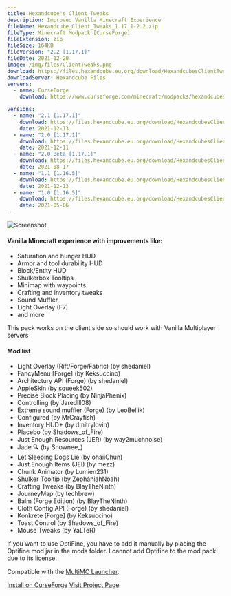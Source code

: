 ```yaml
---
title: Hexandcube's Client Tweaks
description: Improved Vanilla Minecraft Experience
fileName: Hexandcube_Client_Tweaks_1.17.1-2.2.zip
fileType: Minecraft Modpack [CurseForge]
fileExtension: zip
fileSize: 164KB
fileVersion: "2.2 [1.17.1]"
fileDate: 2021-12-20
image: /img/files/ClientTweaks.png
download: https://files.hexandcube.eu.org/download/HexandcubesClientTweaks/Hexandcube_Client_Tweaks_1.17.1-2.2.zip
downloadServer: Hexandcube Files
servers: 
  - name: CurseForge
    download: https://www.curseforge.com/minecraft/modpacks/hexandcubes-client-tweaks/download/3574229

versions:
  - name: "2.1 [1.17.1]"
    download: https://files.hexandcube.eu.org/download/HexandcubesClientTweaks/Hexandcube_Client_Tweaks_1.17.1-2.1.zip
    date: 2021-12-13
  - name: "2.0 [1.17.1]"
    download: https://files.hexandcube.eu.org/download/HexandcubesClientTweaks/Hexandcube_Client_Tweaks_1.17.1-2.0.zip
    date: 2021-12-11
  - name: "2.0 Beta [1.17.1]"
    download: https://files.hexandcube.eu.org/download/HexandcubesClientTweaks/Hexandcube_Client_Tweaks_1.17.1-2.0_Beta.zip
    date: 2021-08-17
  - name: "1.1 [1.16.5]"
    download: https://files.hexandcube.eu.org/download/HexandcubesClientTweaks/Hexandcube_Client_Tweaks_1.16.5-1.1.zip
    date: 2021-12-13
  - name: "1.0 [1.16.5]"
    download: https://files.hexandcube.eu.org/download/HexandcubesClientTweaks/Hexandcube_Client_Tweaks_1.16.5-1.0.zip
    date: 2021-05-06
---
```


![Screenshot](/img/files/ClientTweaks-scr.png)

#### Vanilla Minecraft experience with improvements like:

- Saturation and hunger HUD
- Armor and tool durability HUD
- Block/Entity HUD
- Shulkerbox Tooltips
- Minimap with waypoints
- Crafting and inventory tweaks
- Sound Muffler
- Light Overlay (F7)
- and more

This pack works on the client side so should work with Vanilla Multiplayer servers

#### Mod list

-  Light Overlay (Rift/Forge/Fabric) (by shedaniel)
-  FancyMenu [Forge] (by Keksuccino)
-  Architectury API (Forge) (by shedaniel)
-  AppleSkin (by squeek502)
-  Precise Block Placing (by NinjaPhenix)
-  Controlling (by Jaredlll08)
-  Extreme sound muffler (Forge) (by LeoBeliik)
-  Configured (by MrCrayfish)
-  Inventory HUD+ (by dmitrylovin)
-  Placebo (by Shadows_of_Fire)
-  Just Enough Resources (JER) (by way2muchnoise)
-  Jade 🔍 (by Snownee_)
-  Let Sleeping Dogs Lie (by ohaiiChun)
-  Just Enough Items (JEI) (by mezz)
-   Chunk Animator (by Lumien231)
-  Shulker Tooltip (by ZephaniahNoah)
-  Crafting Tweaks (by BlayTheNinth)
-  JourneyMap (by techbrew)
-  Balm (Forge Edition) (by BlayTheNinth)
-  Cloth Config API (Forge) (by shedaniel)
-  Konkrete [Forge] (by Keksuccino)
-  Toast Control (by Shadows_of_Fire)
-  Mouse Tweaks (by YaLTeR)

If you want to use OptiFine, you have to add it manually by placing the Optifine mod jar in the mods folder. I cannot add Optifine to the mod pack due to its license.

Compatible with the [MultiMC Launcher](https://multimc.org/).

<a class="btn btn-primary" href="https://www.curseforge.com/minecraft/modpacks/hexandcubes-client-tweaks/download/3574229?client=y" target="_blank"><i class="fas fa-fire"></i> Install on CurseForge</a>
<a class="btn" href="https://www.curseforge.com/minecraft/modpacks/hexandcubes-client-tweaks" target="_blank"><i class="fas fa-external-link-alt"></i> Visit Project Page</a>
